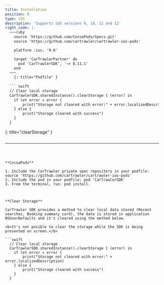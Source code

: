 ```yaml
---
title: Installation
position: 0
type: iOS
description: 'Supports iOS versions 9, 10, 11 and 12'
right_code: |-
  ~~~ruby
    source 'https://github.com/CocoaPods/Specs.git'
    source 'https://github.com/cartrawler/cartrawler-ios-pods'

    platform :ios, '9.0'

    target 'CarTrawlerPartner' do
      pod 'CarTrawlerSDK', '~> 8.11.1'
    end
  ~~~
    {: title="Podfile" }
  
  ``` swift
  // Clear local storage
  CarTrawlerSDK.sharedInstance().clearStorage { (error) in
    if let error = error {
        print("Storage not cleared with error:" + error.localizedDescription)
    } else {
        print("Storage cleared with success")
    }
  }
  ```
  {: title="clearStorage" }
  
  ```swift
  
  ```

---
```



**CocoaPods**

1. Include the CarTrawler private spec repository in your podfile: source 'https://github.com/cartrawler/cartrawler-ios-pods'
2. Include the pod in your podfile: pod 'CarTrawlerSDK'
3. From the terminal, run: pod install.



**Clear Storage**

CarTrawler SDK provides a method to clear local data stored (Recent searches, Booking summary card), the data is stored in application NSUserDefaults and it's cleared using the method below.

<b>It's not posible to clear the storage while the SDK is being presented on screen.</b>

```swift
  // Clear local storage
  CarTrawlerSDK.sharedInstance().clearStorage { (error) in
    if let error = error {
        print("Storage not cleared with error:" + error.localizedDescription)
    } else {
        print("Storage cleared with success")
    }
  }
```


